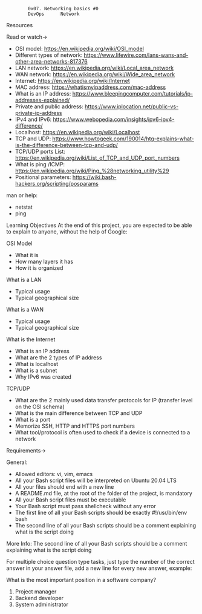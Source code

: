 			0x07. Networking basics #0
			DevOps		Network

Resources

Read or watch->
- OSI model: https://en.wikipedia.org/wiki/OSI_model
- Different types of network: https://www.lifewire.com/lans-wans-and-other-area-networks-817376
- LAN network: https://en.wikipedia.org/wiki/Local_area_network
- WAN network: https://en.wikipedia.org/wiki/Wide_area_network
- Internet: https://en.wikipedia.org/wiki/Internet
- MAC address: https://whatismyipaddress.com/mac-address
- What is an IP address: https://www.bleepingcomputer.com/tutorials/ip-addresses-explained/
- Private and public address: https://www.iplocation.net/public-vs-private-ip-address
- IPv4 and IPv6: https://www.webopedia.com/insights/ipv6-ipv4-difference/
- Localhost: https://en.wikipedia.org/wiki/Localhost
- TCP and UDP: https://www.howtogeek.com/190014/htg-explains-what-is-the-difference-between-tcp-and-udp/
- TCP/UDP ports List: https://en.wikipedia.org/wiki/List_of_TCP_and_UDP_port_numbers
- What is ping /ICMP: https://en.wikipedia.org/wiki/Ping_%28networking_utility%29
- Positional parameters: https://wiki.bash-hackers.org/scripting/posparams

man or help:
* netstat
* ping

Learning Objectives
At the end of this project, you are expected to be able to explain to anyone, without the help of Google:

OSI Model
* What it is
* How many layers it has
* How it is organized

What is a LAN
- Typical usage
- Typical geographical size

What is a WAN
* Typical usage
* Typical geographical size

What is the Internet
- What is an IP address
- What are the 2 types of IP address
- What is localhost
- What is a subnet
- Why IPv6 was created

TCP/UDP
* What are the 2 mainly used data transfer protocols for IP (transfer level on the OSI schema)
* What is the main difference between TCP and UDP
* What is a port
* Memorize SSH, HTTP and HTTPS port numbers
* What tool/protocol is often used to check if a device is connected to a network

Requirements->

General:
- Allowed editors: vi, vim, emacs
- All your Bash script files will be interpreted on Ubuntu 20.04 LTS
- All your files should end with a new line
- A README.md file, at the root of the folder of the project, is mandatory
- All your Bash script files must be executable
- Your Bash script must pass shellcheck without any error
- The first line of all your Bash scripts should be exactly #!/usr/bin/env bash
- The second line of all your Bash scripts should be a comment explaining what is the script doing

More Info:
The second line of all your Bash scripts should be a comment explaining what is the script doing

For multiple choice question type tasks, just type the number of the correct answer in your answer file, add a new line for every new answer, example:

What is the most important position in a software company?
1. Project manager
2. Backend developer
3. System administrator
